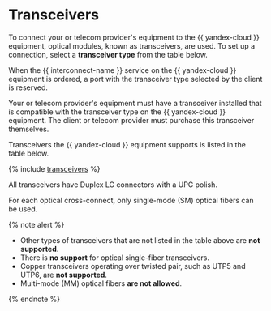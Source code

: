 # Transceivers

To connect your or telecom provider's equipment to the {{ yandex-cloud }} equipment, optical modules, known as transceivers, are used. To set up a connection, select a **transceiver type** from the table below.

When the {{ interconnect-name }} service on the {{ yandex-cloud }} equipment is ordered, a port with the transceiver type selected by the client is reserved.

Your or telecom provider's equipment must have a transceiver installed that is compatible with the transceiver type on the {{ yandex-cloud }} equipment. The client or telecom provider must purchase this transceiver themselves.

Transceivers the {{ yandex-cloud }} equipment supports is listed in the table below.

{% include [transceivers](../../_includes/interconnect/transceivers.md) %}

All transceivers have Duplex LC connectors with a UPC polish.

For each optical cross-connect, only single-mode (SM) optical fibers can be used.

{% note alert %}

* Other types of transceivers that are not listed in the table above are **not supported**.
* There is **no support** for optical single-fiber transceivers.
* Copper transceivers operating over twisted pair, such as UTP5 and UTP6, are **not supported**.
* Multi-mode (MM) optical fibers **are not allowed**.

{% endnote %}
